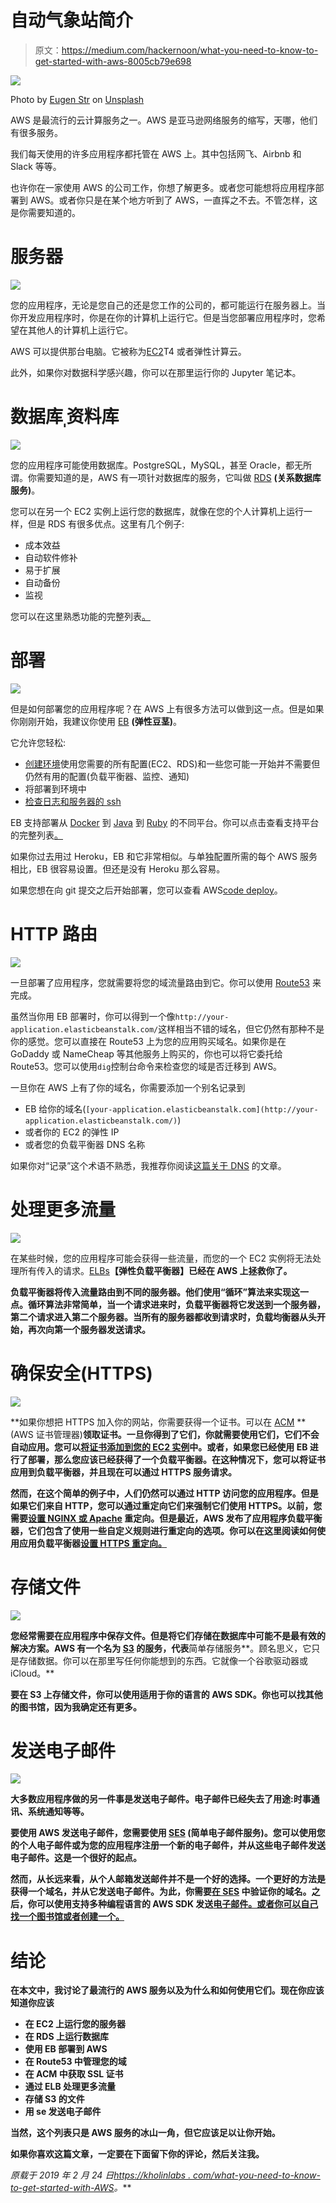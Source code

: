 # 自动气象站简介

> 原文：<https://medium.com/hackernoon/what-you-need-to-know-to-get-started-with-aws-8005cb79e698>

![](img/db56bbec7d7e36e8aceb55a8b659e397.png)

Photo by [Eugen Str](https://unsplash.com/@eugen1980?utm_source=medium&utm_medium=referral) on [Unsplash](https://unsplash.com?utm_source=medium&utm_medium=referral)

AWS 是最流行的云计算服务之一。AWS 是亚马逊网络服务的缩写，天哪，他们有很多服务。

我们每天使用的许多应用程序都托管在 AWS 上。其中包括网飞、Airbnb 和 Slack 等等。

也许你在一家使用 AWS 的公司工作，你想了解更多。或者您可能想将应用程序部署到 AWS。或者你只是在某个地方听到了 AWS，一直挥之不去。不管怎样，这是你需要知道的。

# 服务器

![](img/26b5ec9e977e36ad6a415d43db2adf7e.png)

您的应用程序，无论是您自己的还是您工作的公司的，都可能运行在服务器上。当你开发应用程序时，你是在你的计算机上运行它。但是当您部署应用程序时，您希望在其他人的计算机上运行它。

AWS 可以提供那台电脑。它被称为[EC2](https://aws.amazon.com/ec2/)T4 或者弹性计算云。

此外，如果你对数据科学感兴趣，你可以在那里运行你的 Jupyter 笔记本。

# 数据库ˌ资料库

![](img/4645361b8391f0f41b0010d016861cdd.png)

您的应用程序可能使用数据库。PostgreSQL，MySQL，甚至 Oracle，都无所谓。你需要知道的是，AWS 有一项针对数据库的服务，它叫做 [RDS](https://aws.amazon.com/rds/) **(关系数据库服务)**。

您可以在另一个 EC2 实例上运行您的数据库，就像在您的个人计算机上运行一样，但是 RDS 有很多优点。这里有几个例子:

*   成本效益
*   自动软件修补
*   易于扩展
*   自动备份
*   监视

您可以在这里熟悉功能的完整列表[。](https://aws.amazon.com/rds/features/)

# 部署

![](img/41dcd0d7a397137b54dab77b762ae0d3.png)

但是如何部署您的应用程序呢？在 AWS 上有很多方法可以做到这一点。但是如果你刚刚开始，我建议你使用 [EB](https://docs.aws.amazon.com/elasticbeanstalk/latest/dg/Welcome.html) **(弹性豆茎)**。

它允许您轻松:

*   [创建环境](https://docs.aws.amazon.com/elasticbeanstalk/latest/dg/using-features.environments.html)使用您需要的所有配置(EC2、RDS)和一些您可能一开始并不需要但仍然有用的配置(负载平衡器、监控、通知)
*   将部署到环境中
*   [检查日志和服务器的 ssh](https://docs.aws.amazon.com/elasticbeanstalk/latest/dg/eb-cli-troubleshooting.html)

EB 支持部署从 [Docker](https://docs.aws.amazon.com/elasticbeanstalk/latest/dg/create_deploy_docker.html) 到 [Java](https://docs.aws.amazon.com/elasticbeanstalk/latest/dg/create_deploy_Java.html) 到 [Ruby](https://docs.aws.amazon.com/elasticbeanstalk/latest/dg/create_deploy_Ruby.html) 的不同平台。你可以点击查看支持平台的完整列表[。](https://docs.aws.amazon.com/elasticbeanstalk/latest/dg/concepts.platforms.html)

如果你过去用过 Heroku，EB 和它非常相似。与单独配置所需的每个 AWS 服务相比，EB 很容易设置。但还是没有 Heroku 那么容易。

如果您想在向 git 提交之后开始部署，您可以查看 AWS[code deploy](https://aws.amazon.com/codedeploy/)。

# HTTP 路由

![](img/f803329f84d859d0fcac65d19ba1a96b.png)

一旦部署了应用程序，您就需要将您的域流量路由到它。你可以使用 [Route53](https://aws.amazon.com/route53/) 来完成。

虽然当你用 EB 部署时，你可以得到一个像`http://your-application.elasticbeanstalk.com/`这样相当不错的域名，但它仍然有那种不是你的感觉。您可以直接在 Route53 上为您的应用购买域名。如果你是在 GoDaddy 或 NameCheap 等其他服务上购买的，你也可以将它委托给 Route53。您可以使用`dig`控制台命令来检查您的域是否迁移到 AWS。

一旦你在 AWS 上有了你的域名，你需要添加一个别名记录到

*   EB 给你的域名(`[your-application.elasticbeanstalk.com](http://your-application.elasticbeanstalk.com/)`)
*   或者你的 EC2 的弹性 IP
*   或者您的负载平衡器 DNS 名称

如果你对“记录”这个术语不熟悉，我推荐你阅读[这篇关于 DNS](https://dev.to/swyx/networking-essentials-dns-1dl7) 的文章。

# 处理更多流量

![](img/2f4bff4b50f97a910ee4569987038049.png)

在某些时候，您的应用程序可能会获得一些流量，而您的一个 EC2 实例将无法处理所有传入的请求。[ELBs](https://aws.amazon.com/elasticloadbalancing/)**【弹性负载平衡器】已经在 AWS 上拯救你了。**

**负载平衡器将传入流量路由到不同的服务器。他们使用“循环”算法来实现这一点。循环算法非常简单，当一个请求进来时，负载平衡器将它发送到一个服务器，第二个请求进入第二个服务器。当所有的服务器都收到请求时，负载均衡器从头开始，再次向第一个服务器发送请求。**

# **确保安全(HTTPS)**

**![](img/b169ddd22346f3684761d86c01d7fb1d.png)**

**如果你想把 HTTPS 加入你的网站，你需要获得一个证书。可以在 [ACM](https://aws.amazon.com/certificate-manager/) **(AWS 证书管理器)**领取证书。一旦你得到了它们，你就需要使用它们，它们不会自动应用。您可以[将证书添加到您的 EC2 实例](https://aws.amazon.com/premiumsupport/knowledge-center/connect-http-https-ec2/)中。或者，如果您已经使用 EB 进行了部署，那么您应该已经获得了一个负载平衡器。在这种情况下，您可以将证书应用到负载平衡器，并且现在可以通过 HTTPS 服务请求。**

**然而，在这个简单的例子中，人们仍然可以通过 HTTP 访问您的应用程序。但是如果它们来自 HTTP，您可以通过重定向它们来强制它们使用 HTTPS。以前，您需要[设置 NGINX 或 Apache](https://www.keycdn.com/blog/http-to-https#5-add-301-redirects-to-new-https-urls) 重定向。但是最近，AWS 发布了应用程序负载平衡器，它们包含了使用一些自定义规则进行重定向的选项。你可以在这里阅读如何使用应用负载平衡器[设置 HTTPS 重定向。](https://docs.aws.amazon.com/elasticbeanstalk/latest/dg/environments-cfg-alb.html#environments-cfg-alb-console)**

# **存储文件**

**![](img/1064fbe3d7d74f638c1e3b29019c57bf.png)**

**您经常需要在应用程序中保存文件。但是将它们存储在数据库中可能不是最有效的解决方案。AWS 有一个名为 [S3](https://aws.amazon.com/s3/) 的服务，代表**简单存储服务**。顾名思义，它只是存储数据。你可以在那里写任何你能想到的东西。它就像一个谷歌驱动器或 iCloud。**

**要在 S3 上存储文件，你可以使用适用于你的语言的 AWS SDK。你也可以找其他的图书馆，因为我确定还有更多。**

# **发送电子邮件**

**![](img/d844a16137fb1ce8943f5e6cea98b271.png)**

**大多数应用程序做的另一件事是发送电子邮件。电子邮件已经失去了用途:时事通讯、系统通知等等。**

**要使用 AWS 发送电子邮件，您需要使用 [SES](https://aws.amazon.com/ses/) **(简单电子邮件服务)**。您可以使用您的个人电子邮件或为您的应用程序注册一个新的电子邮件，并从这些电子邮件发送电子邮件。这是一个很好的起点。**

**然而，从长远来看，从个人邮箱发送邮件并不是一个好的选择。一个更好的方法是获得一个域名，并从它发送电子邮件。为此，你需要[在 SES](https://docs.aws.amazon.com/ses/latest/DeveloperGuide/verify-domain-procedure.html) 中验证你的域名。之后，你可以使用支持多种编程语言的 AWS SDK 发送[电子邮件。或者你可以自己找一个图书馆或者创建一个。](https://docs.aws.amazon.com/ses/latest/DeveloperGuide/send-an-email-using-sdk-programmatically.html)**

# **结论**

**在本文中，我讨论了最流行的 AWS 服务以及为什么和如何使用它们。现在你应该知道你应该**

*   **在 EC2 上运行您的服务器**
*   **在 RDS 上运行数据库**
*   **使用 EB 部署到 AWS**
*   **在 Route53 中管理您的域**
*   **在 ACM 中获取 SSL 证书**
*   **通过 ELB 处理更多流量**
*   **存储 S3 的文件**
*   **用 se 发送电子邮件**

**当然，这个列表只是 AWS 服务的冰山一角，但它应该足以让你开始。**

**如果你喜欢这篇文章，一定要在下面留下你的评论，然后关注我。**

***原载于 2019 年 2 月 24 日*[*https://kholinlabs . com/what-you-need-to-know-to-get-started-with-AWS*](https://kholinlabs.com/what-you-need-to-know-to-get-started-with-aws)*。***